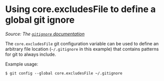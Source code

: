 # Using core.excludesFile to define a global git ignore

_Source: The [`gitignore` documentation](https://git-scm.com/docs/gitignore)_

The `core.excludesFile` git configuration variable can be used to define an arbitrary file location (`~/.gitignore` in this example) that contains patterns for git to always include.

Example usage:

```
$ git config --global core.excludesFile ~/.gitignore
```
